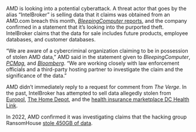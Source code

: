 AMD is looking into a potential cyberattack. A threat actor that goes by the alias “IntelBroker” is selling data that it claims was obtained from an AMD.com breach this month, [*BleepingComputer* reports](https://www.bleepingcomputer.com/news/security/amd-investigates-breach-after-data-for-sale-on-hacking-forum/), and the company confirmed in a statement that it’s looking into the purported theft. IntelBroker claims that the data for sale includes future products, employee databases, and customer databases.

“We are aware of a cybercriminal organization claiming to be in possession of stolen AMD data,” AMD said in the statement given to *BleepingComputer*, [*PCMag*](https://www.pcmag.com/news/amd-investigates-possible-breach-amid-hackers-sale-of-company-data), and [*Bloomberg*](https://www.bloomberg.com/news/articles/2024-06-18/amd-is-investigating-claims-that-company-data-was-stolen-in-hack). “We are working closely with law enforcement officials and a third-party hosting partner to investigate the claim and the significance of the data.”

AMD didn’t immediately reply to a request for comment from *The Verge*. In the past, IntelBroker has attempted to sell data allegedly stolen from [Europol](https://www.darkreading.com/cyberattacks-data-breaches/intelbroker-nabs-europol-info-agency-investigating), [The Home Depot](https://www.bleepingcomputer.com/news/security/home-depot-confirms-third-party-data-breach-exposed-employee-info/), and the [health insurance marketplace DC Health Link](https://www.bleepingcomputer.com/news/security/fbi-investigates-data-breach-impacting-us-house-members-and-staff/).

In 2022, AMD confirmed it was investigating claims that the hacking group RansomHouse [stole 450GB of data](https://techcrunch.com/2022/06/28/amd-extortion-ransomhouse/).
